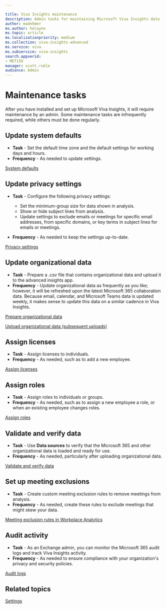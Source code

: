 ```yaml
---

title: Viva Insights maintenance
description: Admin tasks for maintaining Microsoft Viva Insights data
author: madehmer
ms.author: helayne
ms.topic: article
ms.localizationpriority: medium 
ms.collection: viva-insights-advanced 
ms.service: viva 
ms.subservice: viva-insights 
search.appverid: 
- MET150 
manager: scott.ruble
audience: Admin
---
```


# Maintenance tasks

After you have installed and set up Microsoft Viva Insights, it will require maintenance by an admin. Some maintenance tasks are infrequently required, while others must be done regularly.  

## Update system defaults

* **Task** - Set the default time zone and the default settings for working days and hours.  
* **Frequency** - As needed to update settings.

[System defaults](../use/system-defaults.md)

## Update privacy settings

* **Task** - Configure the following privacy settings:

  * Set the minimum-group size for data shown in analysis.
  * Show or hide subject lines from analysis.
  * Update settings to exclude emails or meetings for specific email addresses, from specific domains, or key terms in subject lines for emails or meetings.

* **Frequency** - As needed to keep the settings up-to-date.

[Privacy settings](../use/privacy-settings.md)

## Update organizational data

* **Task** - Prepare a .csv file that contains organizational data and upload it to the advanced insights app.
* **Frequency** - Update organizational data as frequently as you like; however, it will be refreshed upon the latest Microsoft 365 collaboration data. Because email, calendar, and Microsoft Teams data is updated weekly, it makes sense to update this data on a similar cadence in Viva Insights.

[Prepare organizational data](prepare-organizational-data.md)

[Upload organizational data (subsequent uploads)](upload-organizational-data2.md)

## Assign licenses  

* **Task** - Assign licenses to individuals.  
* **Frequency** - As needed, such as to add a new employee.

[Assign licenses](assign-licenses-to-population.md)

## Assign roles

* **Task** - Assign roles to individuals or groups.  
* **Frequency** - As needed, such as to assign a new employee a role, or when an existing employee changes roles.

[Assign roles](assign-roles-to-wpa-admins.md)

## Validate and verify data

* **Task** - Use **Data sources** to verify that the Microsoft 365 and other organizational data is loaded and ready for use.
* **Frequency** - As needed, particularly after uploading organizational data.

[Validate and verify data](validate-verify-data.md)

## Set up meeting exclusions

* **Task** - Create custom meeting exclusion rules to remove meetings from analysis.  
* **Frequency** - As needed, create these rules to exclude meetings that might skew your data.

[Meeting exclusion rules in Workplace Analytics](../tutorials/meeting-exclusions-intro.md)

## Audit activity

* **Task** - As an Exchange admin, you can monitor the Microsoft 365 audit logs and track Viva Insights activity.
* **Frequency** - As needed to ensure compliance with your organization's privacy and security policies.

[Audit logs](../setup/audit-logs.md)

## Related topics

[Settings](../use/settings.md)
